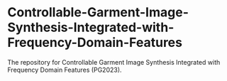 # Controllable-Garment-Image-Synthesis-Integrated-with-Frequency-Domain-Features
The repository for Controllable Garment Image Synthesis Integrated with Frequency Domain Features (PG2023).

